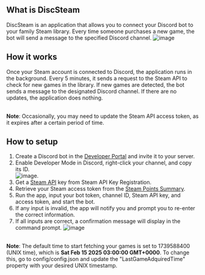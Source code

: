 ## What is DiscSteam
DiscSteam is an application that allows you to connect your Discord bot to your family Steam library. Every time someone purchases a new game, the bot will send a message to the specified Discord channel.
![image](https://github.com/user-attachments/assets/1ebd02a0-cde8-44be-b2b4-771a40b5455e)

## How it works
Once your Steam account is connected to Discord, the application runs in the background. Every 5 minutes, it sends a request to the Steam API to check for new games in the library. If new games are detected, the bot sends a message to the designated Discord channel. If there are no updates, the application does nothing.

<br><b>Note</b>: Occasionally, you may need to update the Steam API access token, as it expires after a certain period of time.

## How to setup
1. Create a Discord bot in the [Developer Portal](https://discord.com/developers/applications) and invite it to your server.
2. Enable Developer Mode in Discord, right-click your channel, and copy its ID.
<br>![image](https://github.com/user-attachments/assets/1c353614-07fc-46e0-b111-02e7842b8e9b).
3. Get a [Steam API](https://steamcommunity.com/dev/apikey) key from Steam API Key Registration.
5. Retrieve your Steam access token from the [Steam Points Summary](https://store.steampowered.com/pointssummary/ajaxgetasyncconfig).
6. Run the app, input your bot token, channel ID, Steam API key, and access token, and start the bot.
7. If any input is invalid, the app will notify you and prompt you to re-enter the correct information.
8. If all inputs are correct, a confirmation message will display in the command prompt.
![image](https://github.com/user-attachments/assets/6e9b27b5-1e71-4191-a6d4-a6f13ccfe366)

<br><b>Note</b>: The default time to start fetching your games is set to 1739588400 (UNIX time), which is <b>Sat Feb 15 2025 03:00:00 GMT+0000</b>. To change this, go to config/config.json and update the "LastGameAdquiredTime" property with your desired UNIX timestamp.
